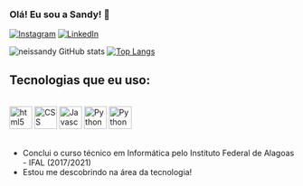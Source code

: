 ### Olá! Eu sou a Sandy! 👋

[![Instagram](https://img.shields.io/badge/Instagram-E4405F?style=for-the-badge&logo=instagram&logoColor=white)](https://www.instagram.com/sandyy_029)
[![LinkedIn](https://img.shields.io/badge/LinkedIn-0077B5?style=for-the-badge&logo=linkedin&logoColor=white)](https://www.linkedin.com/in/neissandy-silva/)

![neissandy GitHub stats](https://github-readme-stats.vercel.app/api?username=Neissandy&show_icons=true&theme=tokyonight)
[![Top Langs](https://github-readme-stats.vercel.app/api/top-langs/?username=Neissandy&layout=compact)](https://github.com/Neissandy/github-readme-stats)
## Tecnologias que eu uso:

<div style="display:inline_block"><br/>
 <img aling="center" alt="html5" height="40" width="40" src="https://cdn.jsdelivr.net/gh/devicons/devicon/icons/html5/html5-original.svg" />
  <img aling="center" alt="CSS" height="40" width="40" src="https://cdn.jsdelivr.net/gh/devicons/devicon/icons/css3/css3-original.svg" />
  <img aling="center" alt="Javascript" height="40" width="40" src="https://cdn.jsdelivr.net/gh/devicons/devicon/icons/javascript/javascript-original.svg" />
  <img aling="center" alt="Python" height="40" width="40" src="https://cdn.jsdelivr.net/gh/devicons/devicon/icons/python/python-original.svg" />
  <img aling="center" alt="Python" height="40" width="40" src="https://cdn.jsdelivr.net/gh/devicons/devicon/icons/jupyter/jupyter-original-wordmark.svg" />
</div><br/>

- Conclui o curso técnico em Informática pelo Instituto Federal de Alagoas - IFAL (2017/2021)<br/>
- Estou me descobrindo na área da tecnologia! 

